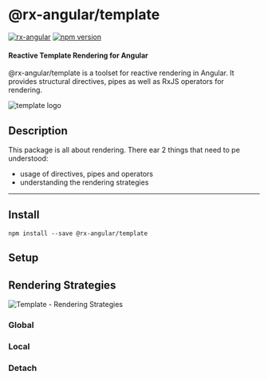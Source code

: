 # @rx-angular/template

[![rx-angular](https://circleci.com/gh/BioPhoton/rx-angular.svg?style=shield)](https://circleci.com/gh/BioPhoton/rx-angular)
[![npm version](https://badge.fury.io/js/%40rx-angular%2Ftemplate.svg)](https://www.npmjs.com/@rx-angular/template)


#### Reactive Template Rendering for Angular

@rx-angular/template is a toolset for reactive rendering in Angular.
It provides structural directives, pipes as well as RxJS operators for rendering.

![template logo](https://raw.githubusercontent.com/BioPhoton/rx-angular/master/libs/template/images/template_logo.png)

## Description

This package is all about rendering. There ear 2 things that need to pe understood:

- usage of directives, pipes and operators
- understanding the rendering strategies

---

## Install

`npm install --save @rx-angular/template`

## Setup

## Rendering Strategies

![Template - Rendering Strategies](https://raw.githubusercontent.com/BioPhoton/rx-angular/master/libs/template/images/template_rendering-strategies.png)

### Global

### Local

### Detach
